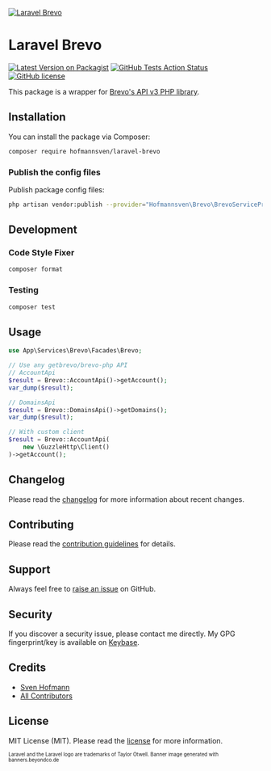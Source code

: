 [![Laravel Brevo](https://raw.githubusercontent.com/hofmannsven/laravel-brevo/main/art/banner.png)](https://hofmannsven.com/?ref=github)

# Laravel Brevo

[![Latest Version on Packagist](https://img.shields.io/packagist/v/hofmannsven/laravel-brevo.svg?labelColor=232e4a&color=55597b&style=for-the-badge)](https://packagist.org/packages/hofmannsven/laravel-brevo)
[![GitHub Tests Action Status](https://img.shields.io/github/actions/workflow/status/hofmannsven/laravel-brevo/run-tests.yml?branch=main&label=tests&labelColor=232e4a&color=55597b&style=for-the-badge)](https://github.com/hofmannsven/laravel-brevo/actions?query=workflow%3Arun-tests+branch%3Amain)
[![GitHub license](https://img.shields.io/github/license/hofmannsven/laravel-brevo.svg?labelColor=232e4a&color=55597b&style=for-the-badge)](https://raw.githubusercontent.com/hofmannsven/laravel-brevo/master/LICENSE.md)

This package is a wrapper for [Brevo's API v3 PHP library](https://github.com/getbrevo/brevo-php).

## Installation

You can install the package via Composer:

```bash
composer require hofmannsven/laravel-brevo
```

### Publish the config files

Publish package config files:

```bash
php artisan vendor:publish --provider="Hofmannsven\Brevo\BrevoServiceProvider"
```

## Development

### Code Style Fixer

```bash
composer format
```

### Testing

```bash
composer test
```

## Usage

```php
use App\Services\Brevo\Facades\Brevo;

// Use any getbrevo/brevo-php API
// AccountApi
$result = Brevo::AccountApi()->getAccount();
var_dump($result);

// DomainsApi
$result = Brevo::DomainsApi()->getDomains();
var_dump($result);

// With custom client
$result = Brevo::AccountApi(
    new \GuzzleHttp\Client()
)->getAccount();

```

## Changelog

Please read the [changelog](https://github.com/hofmannsven/laravel-brevo/blob/master/CHANGELOG.md) for more information about recent changes.

## Contributing

Please read the [contribution guidelines](https://github.com/hofmannsven/laravel-brevo/blob/master/.github/CONTRIBUTING.md) for details.

## Support

Always feel free to [raise an issue](https://github.com/hofmannsven/laravel-brevo/issues) on GitHub.

## Security

If you discover a security issue, please contact me directly. 
My GPG fingerprint/key is available on [Keybase](https://keybase.io/hofmannsven).

## Credits

- [Sven Hofmann](https://github.com/hofmannsven)
- [All Contributors](https://github.com/hofmannsven/laravel-brevo/graphs/contributors)

## License

MIT License (MIT). Please read the [license](LICENSE.md) for more information.

<sup><sub>Laravel and the Laravel logo are trademarks of Taylor Otwell. Banner image generated with banners.beyondco.de</sub></sup>

